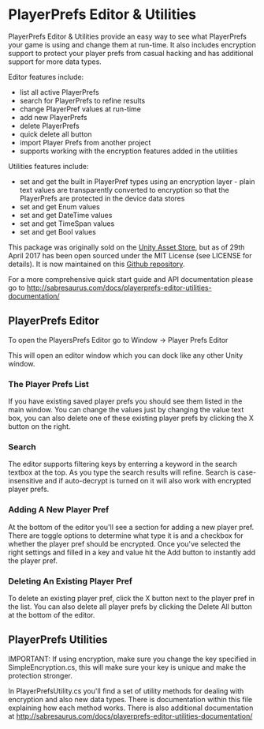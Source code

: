 # PlayerPrefs Editor & Utilities

PlayerPrefs Editor & Utilities provide an easy way to see what PlayerPrefs your game is using and change them at run-time. It also includes encryption support to protect your player prefs from casual hacking and has additional support for more data types.

Editor features include:
- list all active PlayerPrefs
- search for PlayerPrefs to refine results
- change PlayerPref values at run-time
- add new PlayerPrefs
- delete PlayerPrefs
- quick delete all button
- import Player Prefs from another project
- supports working with the encryption features added in the utilities

Utilities features include:
- set and get the built in PlayerPref types using an encryption layer - plain text values are transparently converted to encryption so that the PlayerPrefs are protected in the device data stores
- set and get Enum values
- set and get DateTime values
- set and get TimeSpan values
- set and get Bool values

This package was originally sold on the [Unity Asset Store](https://www.assetstore.unity3d.com/en/#!/content/26656), but as of 29th April 2017 has been open sourced under the MIT License (see LICENSE for details). It is now maintained on this [Github repository](https://github.com/sabresaurus/PlayerPrefsEditor).

For a more comprehensive quick start guide and API documentation please go to http://sabresaurus.com/docs/playerprefs-editor-utilities-documentation/


## PlayerPrefs Editor

To open the PlayersPrefs Editor go to Window -> Player Prefs Editor

This will open an editor window which you can dock like any other Unity window.


### The Player Prefs List

If you have existing saved player prefs you should see them listed in the main window. You can change the values just by changing the value text box, you can also delete one of these existing player prefs by clicking the X button on the right.


### Search

The editor supports filtering keys by enterring a keyword in the search textbox at the top. As you type the search results will refine. Search is case-insensitive and if auto-decrypt is turned on it will also work with encrypted player prefs.


### Adding A New Player Pref

At the bottom of the editor you'll see a section for adding a new player pref. There are toggle options to determine what type it is and a checkbox for whether the player pref should be encrypted. Once you've selected the right settings and filled in a key and value hit the Add button to instantly add the player pref.


### Deleting An Existing Player Pref

To delete an existing player pref, click the X button next to the player pref in the list. You can also delete all player prefs by clicking the Delete All button at the bottom of the editor.


## PlayerPrefs Utilities

IMPORTANT: If using encryption, make sure you change the key specified in SimpleEncryption.cs, this will make sure your key is unique and make the protection stronger.

In PlayerPrefsUtility.cs you'll find a set of utility methods for dealing with encryption and also new data types. There is documentation within this file explaining how each method works. There is also additional documentation at http://sabresaurus.com/docs/playerprefs-editor-utilities-documentation/